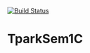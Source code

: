 [![Build Status](https://travis-ci.com/paul-ss/TparkSem1C.svg?branch=hw-1)](https://travis-ci.com/paul-ss/TparkSem1C)
# TparkSem1C

